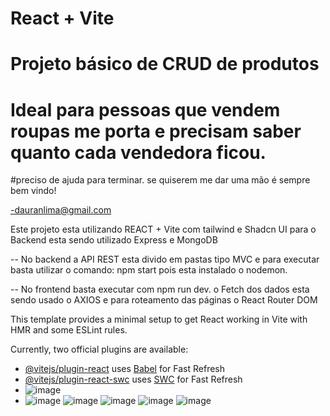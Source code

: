 # React + Vite 

# Projeto básico de CRUD de produtos

# Ideal para pessoas que vendem roupas me porta e precisam saber quanto cada vendedora ficou. 

#preciso de ajuda para terminar. se quiserem me dar uma mão é sempre bem vindo!

-dauranlima@gmail.com

Este projeto esta utilizando REACT + Vite com tailwind e Shadcn UI para o Backend esta sendo utilizado Express e MongoDB

-- No backend a API REST esta divido em pastas tipo MVC e para executar basta utilizar o comando: npm start pois esta instalado o nodemon. 

-- No frontend basta executar com npm run dev. o Fetch dos dados esta sendo usado o AXIOS e para roteamento das páginas o React Router DOM



This template provides a minimal setup to get React working in Vite with HMR and some ESLint rules.

Currently, two official plugins are available:

- [@vitejs/plugin-react](https://github.com/vitejs/vite-plugin-react/blob/main/packages/plugin-react/README.md) uses [Babel](https://babeljs.io/) for Fast Refresh
- [@vitejs/plugin-react-swc](https://github.com/vitejs/vite-plugin-react-swc) uses [SWC](https://swc.rs/) for Fast Refresh
- ![image](https://github.com/user-attachments/assets/2a9f29c1-2568-48e0-a7b2-00922f62c15c)
- ![image](https://github.com/user-attachments/assets/2c8bec40-32bb-40d1-9c54-4711be269649)
![image](https://github.com/user-attachments/assets/457ee970-da57-4d45-b126-ae0c1e15f53e)
![image](https://github.com/user-attachments/assets/1992d4c8-b791-4ade-b326-260f64271465)
![image](https://github.com/user-attachments/assets/e8e88724-f007-44a8-a616-7b5cb826e854)
![image](https://github.com/user-attachments/assets/f263717e-67b2-499c-aefa-685a607c6e7a)



